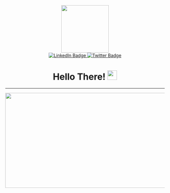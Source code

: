 <div id="header" align="center">
  <img src="https://media.giphy.com/media/efHwZH4DeN9ss/giphy.gif" width="150"/>
  
  <div id="badges">
  <a href="your-linkedin-URL">
    <img src="https://img.shields.io/badge/LinkedIn-blue?style=for-the-badge&logo=linkedin&logoColor=white" alt="LinkedIn Badge"/>
  </a>
  <a href="your-twitter-URL">
    <img src="https://img.shields.io/badge/Twitter-blue?style=for-the-badge&logo=twitter&logoColor=white" alt="Twitter Badge"/>
  </a>
</div>

<img src="https://komarev.com/ghpvc/?username=your-github-ingoddi&style=flat-square&color=blue" alt=""/>

<h1>
  Hello There!
  <img src="https://media.giphy.com/media/hvRJCLFzcasrR4ia7z/giphy.gif" width="30px"/>
</h1>
</div>

<hr>

<div align="center">
  <img src="https://media.giphy.com/media/l4FGCWZMmWwQEhEwE/giphy.gif" width="600" height="300"/>
</div>


